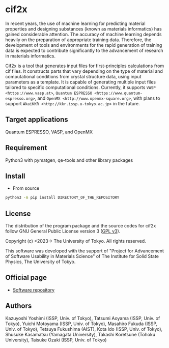 # cif2x

In recent years, the use of machine learning for predicting material properties and designing substances (known as materials informatics) has gained considerable attention.
The accuracy of machine learning depends heavily on the preparation of appropriate training data.
Therefore, the development of tools and environments for the rapid generation of training data is expected to contribute significantly to the advancement of research in materials informatics.

Cif2x is a tool that generates input files for first-principles calculations from cif files.
It constructs parts that vary depending on the type of material and computational conditions from crystal structure data, using input parameters as a template.
It is capable of generating multiple input files tailored to specific computational conditions.
Currently, it supports `VASP <https://www.vasp.at>`, `Quantum ESPRESSO <https://www.quantum-espresso.org>`, and `OpenMX <http://www.openmx-square.org>`,
with plans to support `AkaiKKR <http://kkr.issp.u-tokyo.ac.jp>` in the future.

## Target applications

Quantum ESPRESSO, VASP, and OpenMX

## Requirement

Python3 with pymatgen, qe-tools and other library packages

## Install

- From source

``` bash
python3 -m pip install DIRECTORY_OF_THE_REPOSITORY
```

## License

The distribution of the program package and the source codes for cif2x follow
GNU General Public License version 3
([GPL v3](https://www.gnu.org/licenses/gpl-3.0.en.html)).

Copyright (c) <2023-> The University of Tokyo. All rights reserved.

This software was developed with the support of
"Project for Advancement of Software Usability in Materials Science"
of The Institute for Solid State Physics, The University of Tokyo.

## Official page

- [Software repository](https://github.com/issp-center-dev/cif2x)

## Authors

Kazuyoshi Yoshimi (ISSP, Univ. of Tokyo), 
Tatsumi Aoyama (ISSP, Univ. of Tokyo), 
Yuichi Motoyama (ISSP, Univ. of Tokyo), 
Masahiro Fukuda (ISSP, Univ. of Tokyo), 
Tetsuya Fukushima (AIST), 
Kota Ido (ISSP, Univ. of Tokyo), 
Shusuke Kasamatsu (Yamagata University), 
Takashi Koretsune (Tohoku University), 
Taisuke Ozaki (ISSP, Univ. of Tokyo)
